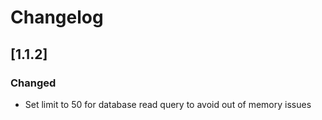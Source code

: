 # Changelog

## [1.1.2]
### Changed
- Set limit to 50 for database read query to avoid out of memory issues
